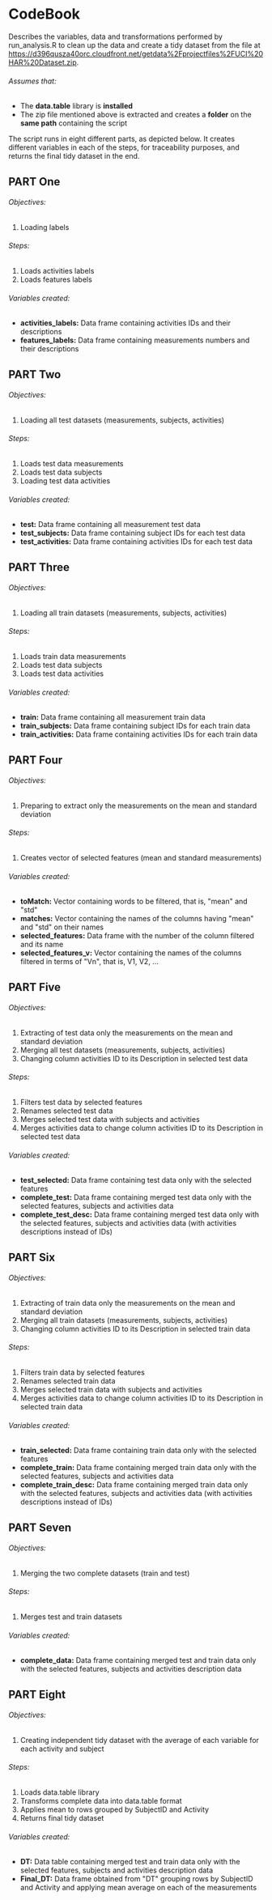 # CodeBook

Describes the variables, data and transformations performed by run_analysis.R to clean up the data and create a tidy dataset from the file at https://d396qusza40orc.cloudfront.net/getdata%2Fprojectfiles%2FUCI%20HAR%20Dataset.zip.

###### Assumes that:
- The **data.table** library is **installed**
- The zip file mentioned above is extracted and creates a **folder** on the **same path** containing the script

The script runs in eight different parts, as depicted below. It creates different variables in each of the steps, for traceability purposes, and returns the final tidy dataset in the end.

## PART One

###### Objectives:
1. Loading labels

###### Steps:
1. Loads activities labels
2. Loads features labels

###### Variables created:
- **activities_labels:** Data frame containing activities IDs and their descriptions
- **features_labels:** Data frame containing measurements numbers and their descriptions

## PART Two

###### Objectives: 
1. Loading all test datasets (measurements, subjects, activities)

###### Steps:
1. Loads test data measurements
2. Loads test data subjects
3. Loading test data activities

###### Variables created:
- **test:** Data frame containing all measurement test data
- **test_subjects:** Data frame containing subject IDs for each test data
- **test_activities:** Data frame containing activities IDs for each test data

## PART Three

###### Objectives: 
1. Loading all train datasets (measurements, subjects, activities)

###### Steps:
1. Loads train data measurements
2. Loads test data subjects
3. Loads test data activities

###### Variables created:
- **train:** Data frame containing all measurement train data
- **train_subjects:** Data frame containing subject IDs for each train data
- **train_activities:** Data frame containing activities IDs for each train data

## PART Four

###### Objectives:
1. Preparing to extract only the measurements on the mean and standard deviation

###### Steps:
1. Creates vector of selected features (mean and standard measurements)

###### Variables created:
- **toMatch:** Vector containing words to be filtered, that is, "mean" and "std"
- **matches:** Vector containing the names of the columns having "mean" and "std" on their names
- **selected_features:** Data frame with the number of the column filtered and its name
- **selected_features_v:** Vector containing the names of the columns filtered in terms of "Vn", that is, V1, V2, ...

## PART Five

###### Objectives:
1. Extracting of test data only the measurements on the mean and standard deviation
2. Merging all test datasets (measurements, subjects, activities)
3. Changing column activities ID to its Description in selected test data

###### Steps:
1. Filters test data by selected features 
2. Renames selected test data
3. Merges selected test data with subjects and activities
4. Merges activities data to change column activities ID to its Description in selected test data

###### Variables created:
- **test_selected:** Data frame containing test data only with the selected features
- **complete_test:** Data frame containing merged test data only with the selected features, subjects and activities data
- **complete_test_desc:** Data frame containing merged test data only with the selected features, subjects and activities data (with activities descriptions instead of IDs)

## PART Six

###### Objectives:
1. Extracting of train data only the measurements on the mean and standard deviation
2. Merging all train datasets (measurements, subjects, activities)
3. Changing column activities ID to its Description in selected train data

###### Steps:
1. Filters train data by selected features 
2. Renames selected train data
3. Merges selected train data with subjects and activities
4. Merges activities data to change column activities ID to its Description in selected train data

###### Variables created:
- **train_selected:** Data frame containing train data only with the selected features
- **complete_train:** Data frame containing merged train data only with the selected features, subjects and activities data
- **complete_train_desc:** Data frame containing merged train data only with the selected features, subjects and activities data (with activities descriptions instead of IDs)

## PART Seven

###### Objectives:
1. Merging the two complete datasets (train and test)

###### Steps:
1. Merges test and train datasets

###### Variables created:
- **complete_data:** Data frame containing merged test and train data only with the selected features, subjects and activities description data

## PART Eight

###### Objectives:
1. Creating independent tidy dataset with the average of each variable for each activity and subject

###### Steps:
1. Loads data.table library
2. Transforms complete data into data.table format
3. Applies mean to rows grouped by SubjectID and Activity
4. Returns final tidy dataset

###### Variables created:
- **DT:** Data table containing merged test and train data only with the selected features, subjects and activities description data
- **Final_DT:** Data frame obtained from "DT" grouping rows by SubjectID and Activity and applying mean average on each of the measurements
